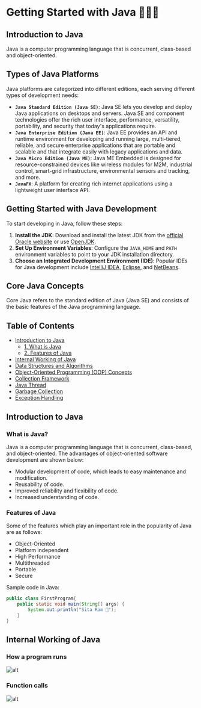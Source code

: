 # Getting Started with Java 👨🏻‍💻

## Introduction to Java
Java is a computer programming language that is concurrent, class-based and object-oriented.

## Types of Java Platforms
Java platforms are categorized into different editions, each serving different types of development needs:

- **`Java Standard Edition (Java SE)`**: Java SE lets you develop and deploy Java applications on desktops and servers. Java SE and component technologies offer the rich user interface, performance, versatility, portability, and security that today's applications require.
- **`Java Enterprise Edition (Java EE)`**: Java EE provides an API and runtime environment for developing and running large, multi-tiered, reliable, and secure enterprise applications that are portable and scalable and that integrate easily with legacy applications and data.
- **`Java Micro Edition (Java ME)`**: Java ME Embedded is designed for resource-constrained devices like wireless modules for M2M, industrial control, smart-grid infrastructure, environmental sensors and tracking, and more.
- **`JavaFX`**: A platform for creating rich internet applications using a lightweight user interface API.

## Getting Started with Java Development
To start developing in Java, follow these steps:

1. **Install the JDK**: Download and install the latest JDK from the [official Oracle website](https://www.oracle.com/java/technologies/javase-jdk11-downloads.html) or use [OpenJDK](https://openjdk.java.net/).
2. **Set Up Environment Variables**: Configure the `JAVA_HOME` and `PATH` environment variables to point to your JDK installation directory.
3. **Choose an Integrated Development Environment (IDE)**: Popular IDEs for Java development include [IntelliJ IDEA](https://www.jetbrains.com/idea/), [Eclipse](https://www.eclipse.org/), and [NetBeans](https://netbeans.apache.org/).

## Core Java Concepts
Core Java refers to the standard edition of Java (Java SE) and consists of the basic features of the Java programming language.

## Table of Contents

- [Introduction to Java](#introduction-to-java)
  - [1. What is Java](#1-what-is-java)
  - [2. Features of Java](#2-features-of-java)
- [Internal Working of Java](#internal-working-of-java)
- [Data Structures and Algorithms](/DSA.md)
- [Object-Oriented Programming (OOP) Concepts](/OOPs.md)
- [Collection Framework](/CF.md)
- [Java Thread](/Th.md)
- [Garbage Collection](/GC.md)
- [Exception Handling](/EH.md)

## <a name="introduction-to-java">Introduction to Java</a>

### <a name="1-what-is-java">What is Java?</a>
Java is a computer programming language that is concurrent, class-based, and object-oriented. The advantages of object-oriented software development are shown below:

- Modular development of code, which leads to easy maintenance and modification.
- Reusability of code.
- Improved reliability and flexibility of code.
- Increased understanding of code.

### <a name="2-features-of-java">Features of Java</a>
Some of the features which play an important role in the popularity of Java are as follows:

- Object-Oriented
- Platform independent
- High Performance
- Multithreaded
- Portable
- Secure

Sample code in Java:

```java
public class FirstProgram{
    public static void main(String[] args) {  
        System.out.println("Sita Ram 🙏");  
    }  
}
```

## <a name="internal-working-of-java">Internal Working of Java</a>

### How a program runs
![alt](/images//Java%20Intro.png)


### Function calls
![alt](/images/function%20calls%20internal%20working.png)

